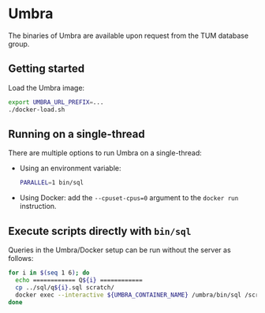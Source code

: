 # Umbra

The binaries of Umbra are available upon request from the TUM database group.

## Getting started

Load the Umbra image:

```bash
export UMBRA_URL_PREFIX=...
./docker-load.sh
```

## Running on a single-thread

There are multiple options to run Umbra on a single-thread:

* Using an environment variable:

    ```bash
    PARALLEL=1 bin/sql
    ```

* Using Docker: add the `--cpuset-cpus=0` argument to the `docker run` instruction.

## Execute scripts directly with `bin/sql`

Queries in the Umbra/Docker setup can be run without the server as follows:

```bash
for i in $(seq 1 6); do
  echo ============ Q${i} ============
  cp ../sql/q${i}.sql scratch/
  docker exec --interactive ${UMBRA_CONTAINER_NAME} /umbra/bin/sql /scratch/ldbc.db /scratch/q${i}.sql
done
```
